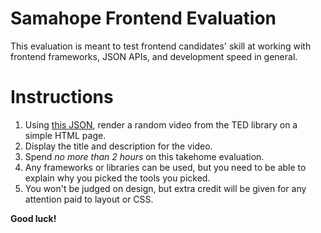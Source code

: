 # Samahope Frontend Evaluation

This evaluation is meant to test frontend candidates' skill at working with 
frontend frameworks, JSON APIs, and development speed in general.

# Instructions

1. Using [this JSON](http://pipes.yahoo.com/pipes/pipe.run?_id=c6b9f27dbbdfed8e30e5dc0a9b445bda&_render=json),
render a random video from the TED library on a simple HTML page.
2. Display the title and description for the video.
3. Spend *no more than 2 hours* on this takehome evaluation.
4. Any frameworks or libraries can be used, but you need to be able to explain 
why you picked the tools you picked.
5. You won't be judged on design, but extra credit will be given for any attention
paid to layout or CSS.

**Good luck!**
